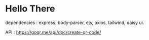 # Hello There

dependencies : express, body-parser, ejs, axios, tailwind, daisy ui.

API : https://goqr.me/api/doc/create-qr-code/
